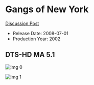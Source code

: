 # Gangs of New York

[Discussion Post](https://www.avsforum.com/threads/bass-eq-for-filtered-movies.2995212/post-58277222)

* Release Date: 2008-07-01
* Production Year: 2002

## DTS-HD MA 5.1

![img 0](https://i.imgur.com/WwlAIH0.jpg)

![img 1](https://i.imgur.com/Y8PRHN6.jpg)

